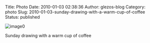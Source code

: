 Title: Photo
Date: 2010-01-03 02:38:36
Author: glezos-blog
Category: photo
Slug: 2010-01-03-sunday-drawing-with-a-warm-cup-of-coffee
Status: published

![image0](http://41.media.tumblr.com/tumblr_kvo2w8ImxO1qaawg5o1_1280.jpg)

Sunday drawing with a warm cup of coffee
